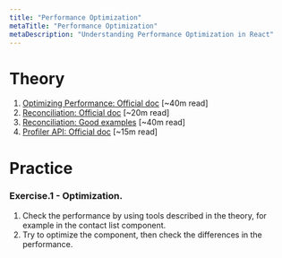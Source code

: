 ```yaml
---
title: "Performance Optimization"
metaTitle: "Performance Optimization"
metaDescription: "Understanding Performance Optimization in React"
---
```


# Theory
1. [Optimizing Performance: Official doc](https://reactjs.org/docs/optimizing-performance.html) [~40m read]
1. [Reconciliation: Official doc](https://reactjs.org/docs/reconciliation.html) [~20m read]
1. [Reconciliation: Good examples](https://indepth.dev/inside-fiber-in-depth-overview-of-the-new-reconciliation-algorithm-in-react/) [~40m read]
1. [Profiler API: Official doc](https://reactjs.org/docs/profiler.html) [~15m read]

# Practice

### Exercise.1 - Optimization.
1. Check the performance by using tools described in the theory, for example in the contact list component.
1. Try to optimize the component, then check the differences in the performance.

